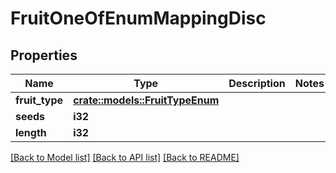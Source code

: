 # FruitOneOfEnumMappingDisc

## Properties

Name | Type | Description | Notes
------------ | ------------- | ------------- | -------------
**fruit_type** | [**crate::models::FruitTypeEnum**](FruitTypeEnum.md) |  | 
**seeds** | **i32** |  | 
**length** | **i32** |  | 

[[Back to Model list]](../README.md#documentation-for-models) [[Back to API list]](../README.md#documentation-for-api-endpoints) [[Back to README]](../README.md)


